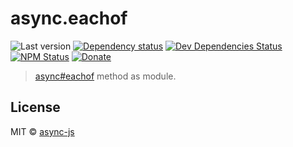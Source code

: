 # async.eachof

![Last version](https://img.shields.io/github/tag/async-js/async.eachof.svg?style=flat-square)
[![Dependency status](http://img.shields.io/david/async-js/async.eachof.svg?style=flat-square)](https://david-dm.org/async-js/async.eachof)
[![Dev Dependencies Status](http://img.shields.io/david/dev/async-js/async.eachof.svg?style=flat-square)](https://david-dm.org/async-js/async.eachof#info=devDependencies)
[![NPM Status](http://img.shields.io/npm/dm/async.eachof.svg?style=flat-square)](https://www.npmjs.org/package/async.eachof)
[![Donate](https://img.shields.io/badge/donate-paypal-blue.svg?style=flat-square)](https://paypal.me/kikobeats)

> [async#eachof](https://github.com/async-js/async#async.eachof) method as module.

## License

MIT © [async-js](https://github.com/async-js)
